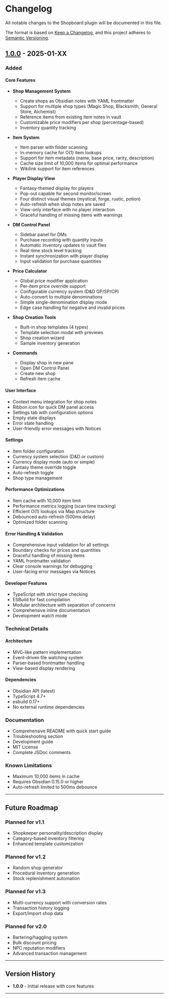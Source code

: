 # Changelog

All notable changes to the Shopboard plugin will be documented in this file.

The format is based on [Keep a Changelog](https://keepachangelog.com/en/1.0.0/),
and this project adheres to [Semantic Versioning](https://semver.org/spec/v2.0.0.html).

## [1.0.0] - 2025-01-XX

### Added

#### Core Features
- **Shop Management System**
  - Create shops as Obsidian notes with YAML frontmatter
  - Support for multiple shop types (Magic Shop, Blacksmith, General Store, Alchemist)
  - Reference items from existing item notes in vault
  - Customizable price modifiers per shop (percentage-based)
  - Inventory quantity tracking

- **Item System**
  - Item parser with folder scanning
  - In-memory cache for O(1) item lookups
  - Support for item metadata (name, base price, rarity, description)
  - Cache size limit of 10,000 items for optimal performance
  - Wikilink support for item references

- **Player Display View**
  - Fantasy-themed display for players
  - Pop-out capable for second monitor/screen
  - Four distinct visual themes (mystical, forge, rustic, potion)
  - Auto-refresh when shop notes are saved
  - View-only interface with no player interaction
  - Graceful handling of missing items with warnings

- **DM Control Panel**
  - Sidebar panel for DMs
  - Purchase recording with quantity inputs
  - Automatic inventory updates to vault files
  - Real-time stock level tracking
  - Instant synchronization with player display
  - Input validation for purchase quantities

- **Price Calculator**
  - Global price modifier application
  - Per-item price override support
  - Configurable currency system (D&D GP/SP/CP)
  - Auto-convert to multiple denominations
  - Simple single-denomination display mode
  - Edge case handling for negative and invalid prices

- **Shop Creation Tools**
  - Built-in shop templates (4 types)
  - Template selection modal with previews
  - Shop creation wizard
  - Sample inventory generation

- **Commands**
  - Display shop in new pane
  - Open DM Control Panel
  - Create new shop
  - Refresh item cache

#### User Interface
- Context menu integration for shop notes
- Ribbon icon for quick DM panel access
- Settings tab with configuration options
- Empty state displays
- Error state handling
- User-friendly error messages with Notices

#### Settings
- Item folder configuration
- Currency system selection (D&D or custom)
- Currency display mode (auto or simple)
- Fantasy theme override toggle
- Auto-refresh toggle
- Shop type management

#### Performance Optimizations
- Item cache with 10,000 item limit
- Performance metrics logging (scan time tracking)
- Efficient O(1) lookups via Map structure
- Debounced auto-refresh (500ms delay)
- Optimized folder scanning

#### Error Handling & Validation
- Comprehensive input validation for all settings
- Boundary checks for prices and quantities
- Graceful handling of missing items
- YAML frontmatter validation
- Clear console warnings for debugging
- User-facing error messages via Notices

#### Developer Features
- TypeScript with strict type checking
- ESBuild for fast compilation
- Modular architecture with separation of concerns
- Comprehensive inline documentation
- Development watch mode

### Technical Details

#### Architecture
- MVC-like pattern implementation
- Event-driven file watching system
- Parser-based frontmatter handling
- View-based display rendering

#### Dependencies
- Obsidian API (latest)
- TypeScript 4.7+
- esbuild 0.17+
- No external runtime dependencies

### Documentation
- Comprehensive README with quick start guide
- Troubleshooting section
- Development guide
- MIT License
- Complete JSDoc comments

### Known Limitations
- Maximum 10,000 items in cache
- Requires Obsidian 0.15.0 or higher
- Auto-refresh limited to 500ms debounce

---

## Future Roadmap

### Planned for v1.1
- Shopkeeper personality/description display
- Category-based inventory filtering
- Enhanced template customization

### Planned for v1.2
- Random shop generator
- Procedural inventory generation
- Stock replenishment automation

### Planned for v1.3
- Multi-currency support with conversion rates
- Transaction history logging
- Export/import shop data

### Planned for v2.0
- Bartering/haggling system
- Bulk discount pricing
- NPC reputation modifiers
- Advanced transaction management

---

## Version History

- **1.0.0** - Initial release with core features

---

[1.0.0]: https://github.com/yourusername/shopboard/releases/tag/v1.0.0

